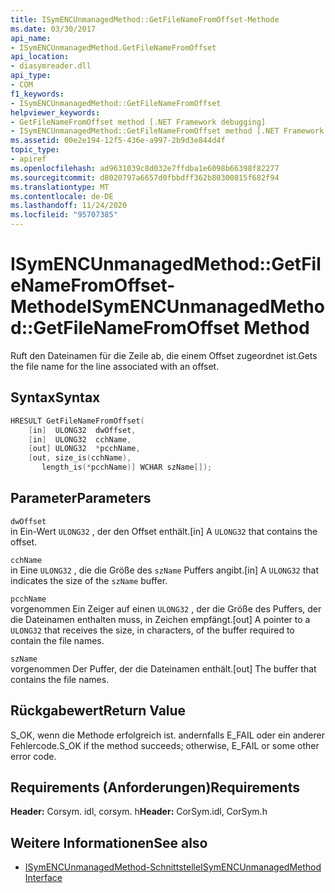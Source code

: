 ```yaml
---
title: ISymENCUnmanagedMethod::GetFileNameFromOffset-Methode
ms.date: 03/30/2017
api_name:
- ISymENCUnmanagedMethod.GetFileNameFromOffset
api_location:
- diasymreader.dll
api_type:
- COM
f1_keywords:
- ISymENCUnmanagedMethod::GetFileNameFromOffset
helpviewer_keywords:
- GetFileNameFromOffset method [.NET Framework debugging]
- ISymENCUnmanagedMethod::GetFileNameFromOffset method [.NET Framework debugging]
ms.assetid: 00e2e194-12f5-436e-a997-2b9d3e844d4f
topic_type:
- apiref
ms.openlocfilehash: ad9631039c8d032e7ffdba1e6098b66398f82277
ms.sourcegitcommit: d8020797a6657d0fbbdff362b80300815f682f94
ms.translationtype: MT
ms.contentlocale: de-DE
ms.lasthandoff: 11/24/2020
ms.locfileid: "95707385"
---
```

# <a name="isymencunmanagedmethodgetfilenamefromoffset-method"></a><span data-ttu-id="bb95e-102">ISymENCUnmanagedMethod::GetFileNameFromOffset-Methode</span><span class="sxs-lookup"><span data-stu-id="bb95e-102">ISymENCUnmanagedMethod::GetFileNameFromOffset Method</span></span>

<span data-ttu-id="bb95e-103">Ruft den Dateinamen für die Zeile ab, die einem Offset zugeordnet ist.</span><span class="sxs-lookup"><span data-stu-id="bb95e-103">Gets the file name for the line associated with an offset.</span></span>  
  
## <a name="syntax"></a><span data-ttu-id="bb95e-104">Syntax</span><span class="sxs-lookup"><span data-stu-id="bb95e-104">Syntax</span></span>  
  
```cpp  
HRESULT GetFileNameFromOffset(  
    [in]  ULONG32  dwOffset,  
    [in]  ULONG32  cchName,  
    [out] ULONG32  *pcchName,  
    [out, size_is(cchName),  
       length_is(*pcchName)] WCHAR szName[]);  
```  
  
## <a name="parameters"></a><span data-ttu-id="bb95e-105">Parameter</span><span class="sxs-lookup"><span data-stu-id="bb95e-105">Parameters</span></span>  

 `dwOffset`  
 <span data-ttu-id="bb95e-106">in Ein-Wert `ULONG32` , der den Offset enthält.</span><span class="sxs-lookup"><span data-stu-id="bb95e-106">[in] A `ULONG32` that contains the offset.</span></span>  
  
 `cchName`  
 <span data-ttu-id="bb95e-107">in Eine `ULONG32` , die die Größe des `szName` Puffers angibt.</span><span class="sxs-lookup"><span data-stu-id="bb95e-107">[in] A `ULONG32` that indicates the size of the `szName` buffer.</span></span>  
  
 `pcchName`  
 <span data-ttu-id="bb95e-108">vorgenommen Ein Zeiger auf einen `ULONG32` , der die Größe des Puffers, der die Dateinamen enthalten muss, in Zeichen empfängt.</span><span class="sxs-lookup"><span data-stu-id="bb95e-108">[out] A pointer to a `ULONG32` that receives the size, in characters, of the buffer required to contain the file names.</span></span>  
  
 `szName`  
 <span data-ttu-id="bb95e-109">vorgenommen Der Puffer, der die Dateinamen enthält.</span><span class="sxs-lookup"><span data-stu-id="bb95e-109">[out] The buffer that contains the file names.</span></span>  
  
## <a name="return-value"></a><span data-ttu-id="bb95e-110">Rückgabewert</span><span class="sxs-lookup"><span data-stu-id="bb95e-110">Return Value</span></span>  

 <span data-ttu-id="bb95e-111">S_OK, wenn die Methode erfolgreich ist. andernfalls E_FAIL oder ein anderer Fehlercode.</span><span class="sxs-lookup"><span data-stu-id="bb95e-111">S_OK if the method succeeds; otherwise, E_FAIL or some other error code.</span></span>  
  
## <a name="requirements"></a><span data-ttu-id="bb95e-112">Requirements (Anforderungen)</span><span class="sxs-lookup"><span data-stu-id="bb95e-112">Requirements</span></span>  

 <span data-ttu-id="bb95e-113">**Header:** Corsym. idl, corsym. h</span><span class="sxs-lookup"><span data-stu-id="bb95e-113">**Header:** CorSym.idl, CorSym.h</span></span>  
  
## <a name="see-also"></a><span data-ttu-id="bb95e-114">Weitere Informationen</span><span class="sxs-lookup"><span data-stu-id="bb95e-114">See also</span></span>

- [<span data-ttu-id="bb95e-115">ISymENCUnmanagedMethod-Schnittstelle</span><span class="sxs-lookup"><span data-stu-id="bb95e-115">ISymENCUnmanagedMethod Interface</span></span>](isymencunmanagedmethod-interface.md)
